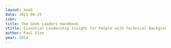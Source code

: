 ```yaml
---
layout: book
date: 2021-06-25
isbn: 
title: The Geek Leaders Handbook
stitle: Essential Leadership Insight for People with Technical Backgrounds
author: Paul Glen
year: 2014
---
```

